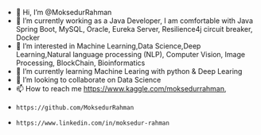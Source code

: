 - 👋 Hi, I’m @MoksedurRahman
- 👀 I’m currently working as a Java Developer, I am comfortable with Java Spring Boot, MySQL, Oracle, Eureka Server, Resilience4j circuit breaker, Docker
- 👀 I’m interested in Machine Learning,Data Science,Deep Learning,Natural language processing (NLP), Computer Vision, Image Processing, BlockChain, Bioinformatics
- 🌱 I’m currently learning  Machine Learing with python & Deep Learing
- 💞️ I’m looking to collaborate on Data Science
- 📫 How to reach me https://www.kaggle.com/moksedurrahman, 
-     https://github.com/MoksedurRahman
-     https://www.linkedin.com/in/moksedur-rahman

<!---
MoksedurRahman/MoksedurRahman is a ✨ special ✨ repository because its `README.md` (this file) appears on your GitHub profile.
You can click the Preview link to take a look at your changes.
--->
